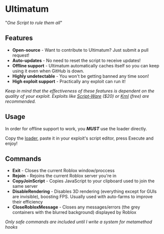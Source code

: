 # Ultimatum
"*One Script to rule them all*"
## Features
- **Open-source** - Want to contribute to Ultimatum? Just submit a pull request!
- **Auto-updates** - No need to reset the script to receive updates!
- **Offline support** - Ultimatum automatically caches itself so you can keep using it even when GitHub is down.
- **Highly undetectable** - You won't be getting banned any time soon!
- **High exploit support** - Practically any exploit can run it!

*Keep in mind that the effectiveness of these features is dependent on the quality of your exploit. Exploits like [Script-Ware](https://script-ware.com) ($20) or [Krnl](https://krnl.ca) (free) are recommended.*
## Usage
In order for offline support to work, you ***MUST*** use the loader directly.

Copy the [loader](/Loader.lua), paste it in your exploit's script editor, press Execute and enjoy!
## Commands
- **Exit** - Closes the current Roblox window/proccess
- **Rejoin** - Rejoins the current Roblox server you're in
- **CopyJoinScript** - Copies JavaScript to your clipboard used to join the same server
- **DisableRendering** - Disables 3D rendering (everything except for GUIs are invisible), boosting FPS. Usually used with auto-farms to improve their efficiency
- **CloseRobloxMessage** - Closes any messages/errors (the grey containers with the blurred background) displayed by Roblox

*Only safe commands are included until I write a system for metamethod hooks*
